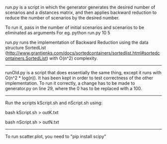 run.py is a script in which the generator generates the desired number of scenarios and a distances matrix, and then applies 
backward reduction to reduce the number of scenarios by the desired number.

To run it, pass in the number of initial scenarios and scenarios to be eliminated as arguments 
For eg. python run.py 10 5 

run.py runs the implementation of Backward Reduction using the data structure SortedList (http://www.grantjenks.com/docs/sortedcontainers/sortedlist.html#sortedcontainers.SortedList) with O(n^2) complexity.


*****

runOld.py is a script that does essentially the same thing, except it runs with O(n^2 * log(n)). It has been kept in order to test correctness of the other implementation. To run it correctly, a change has to be made to generator.py on line 29, where the 0 has to be replaced with a 100. 


*****

Run the scripts kScript.sh and nScript.sh using:


bash kScript.sh > outK.txt


bash nScript.sh > outN.txt


*****

To run scatter.plot, you need to "pip install scipy"


